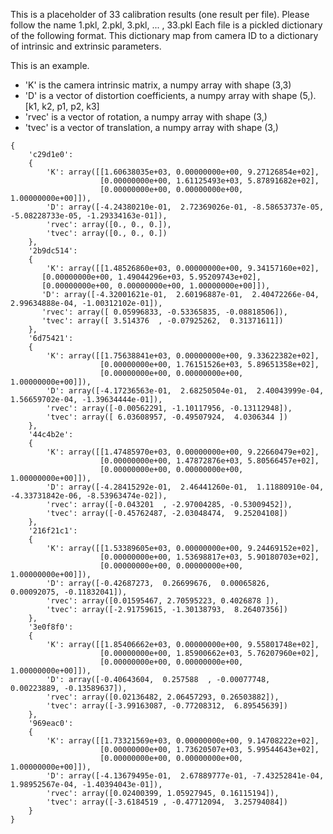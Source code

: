 This is a placeholder of 33 calibration results (one result per file).
Please follow the name 1.pkl, 2.pkl, 3.pkl, ... , 33.pkl
Each file is a pickled dictionary of the following format.
This dictionary map from camera ID to a dictionary of intrinsic and extrinsic parameters.

This is an example.
* 'K' is the camera intrinsic matrix, a numpy array with shape (3,3)
* 'D' is a vector of distortion coefficients, a numpy array with shape (5,). \[k1, k2, p1, p2, k3\]
* 'rvec' is a vector of rotation, a numpy array with shape (3,)
* 'tvec' is a vector of translation, a numpy array with shape (3,)
```
{
    'c29d1e0': 
    {
        'K': array([[1.60638035e+03, 0.00000000e+00, 9.27126854e+02],
                    [0.00000000e+00, 1.61125493e+03, 5.87891682e+02],
                    [0.00000000e+00, 0.00000000e+00, 1.00000000e+00]]), 
        'D': array([-4.24380210e-01,  2.72369026e-01, -8.58653737e-05, -5.08228733e-05, -1.29334163e-01]), 
        'rvec': array([0., 0., 0.]), 
        'tvec': array([0., 0., 0.])
    }, 
    '2b9dc514': 
    {
        'K': array([[1.48526860e+03, 0.00000000e+00, 9.34157160e+02],
       [0.00000000e+00, 1.49044296e+03, 5.95209743e+02],
       [0.00000000e+00, 0.00000000e+00, 1.00000000e+00]]), 
       'D': array([-4.32001621e-01,  2.60196887e-01,  2.40472266e-04,  2.99634888e-04, -1.00312102e-01]), 
       'rvec': array([ 0.05996833, -0.53365835, -0.08818506]), 
       'tvec': array([ 3.514376  , -0.07925262,  0.31371611])
    }, 
    '6d75421': 
    {
        'K': array([[1.75638841e+03, 0.00000000e+00, 9.33622382e+02],
                    [0.00000000e+00, 1.76151526e+03, 5.89651358e+02],
                    [0.00000000e+00, 0.00000000e+00, 1.00000000e+00]]), 
        'D': array([-4.17236563e-01,  2.68250504e-01,  2.40043999e-04,  1.56659702e-04, -1.39634444e-01]), 
        'rvec': array([-0.00562291, -1.10117956, -0.13112948]), 
        'tvec': array([ 6.03608957, -0.49507924,  4.0306344 ])
    }, 
    '44c4b2e': 
    {
        'K': array([[1.47485970e+03, 0.00000000e+00, 9.22660479e+02],
                    [0.00000000e+00, 1.47872876e+03, 5.80566457e+02],
                    [0.00000000e+00, 0.00000000e+00, 1.00000000e+00]]), 
        'D': array([-4.28415292e-01,  2.46441260e-01,  1.11880910e-04, -4.33731842e-06, -8.53963474e-02]), 
        'rvec': array([-0.043201  , -2.97004285, -0.53009452]), 
        'tvec': array([-0.45762487, -2.03048474,  9.25204108])
    }, 
    '216f21c1': 
    {
        'K': array([[1.53389605e+03, 0.00000000e+00, 9.24469152e+02],
                    [0.00000000e+00, 1.53698817e+03, 5.90180703e+02],
                    [0.00000000e+00, 0.00000000e+00, 1.00000000e+00]]), 
        'D': array([-0.42687273,  0.26699676,  0.00065826,  0.00092075, -0.11832041]), 
        'rvec': array([0.01595467, 2.70595223, 0.4026878 ]), 
        'tvec': array([-2.91759615, -1.30138793,  8.26407356])    
    }, 
    '3e0f8f0': 
    {
        'K': array([[1.85406662e+03, 0.00000000e+00, 9.55801748e+02],
                    [0.00000000e+00, 1.85900662e+03, 5.76207960e+02],
                    [0.00000000e+00, 0.00000000e+00, 1.00000000e+00]]), 
        'D': array([-0.40643604,  0.257588  , -0.00077748,  0.00223889, -0.13589637]), 
        'rvec': array([0.02136482, 2.06457293, 0.26503882]), 
        'tvec': array([-3.99163087, -0.77208312,  6.89545639])
    }, 
    '969eac0': 
    {
        'K': array([[1.73321569e+03, 0.00000000e+00, 9.14708222e+02],
                    [0.00000000e+00, 1.73620507e+03, 5.99544643e+02],
                    [0.00000000e+00, 0.00000000e+00, 1.00000000e+00]]), 
        'D': array([-4.13679495e-01,  2.67889777e-01, -7.43252841e-04,  1.98952567e-04, -1.40394043e-01]), 
        'rvec': array([0.02400399, 1.05927945, 0.16115194]), 
        'tvec': array([-3.6184519 , -0.47712094,  3.25794084])
    }
}
```